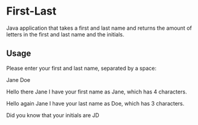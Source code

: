 # First-Last

Java application that takes a first and last name and returns the amount of letters in the first and last name and the initials.

## Usage

Please enter your first and last name, separated by a space: 

Jane Doe

Hello there Jane I have your first name as Jane, which has 4 characters.

Hello again Jane I have your last name as Doe, which has 3 characters.

Did you know that your initials are JD
